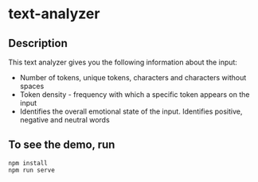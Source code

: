 # text-analyzer

## Description

This text analyzer gives you the following information about the input:

* Number of tokens, unique tokens, characters and characters without spaces
* Token density - frequency with which a specific token appears on the input
* Identifies the overall emotional state of the input. Identifies positive, negative and neutral words

## To see the demo, run
```
npm install
npm run serve
```